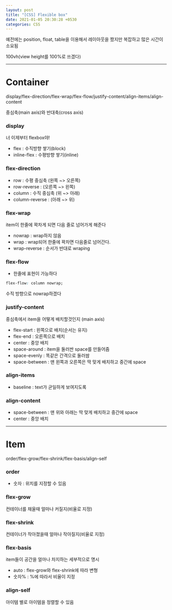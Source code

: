 ```yaml
---
layout: post
title: "[CSS] Flexible box"
date: 2021-01-05 20:30:28 +0530
categories: CSS
---
```


예전에는 position, float, table을 이용해서 레이아웃을 짰지만 복잡하고 많은 시간이 소요됨

100vh(view height를 100%로 쓰겠다)

---

# Container

display/flex-direction/flex-wrap/flex-flow/justify-content/align-items/align-content

중심축(main axis)와 반대축(cross axis)

### display

너 이제부터 flexbox야!

-   flex : 수직방향 쌓기(block)
-   inline-flex : 수평방향 쌓기(inline)

### flex-direction

-   row : 수평 중심축 (왼쪽 ~> 오른쪽)
-   row-reverse : (오른쪽 ~> 왼쪽)
-   column : 수직 중심축 (위 ~> 아래)
-   column-reverse : (아래 ~> 위)

### flex-wrap

item이 한줄에 꽉차게 되면 다음 줄로 넘어가게 해준다

-   nowrap : wrap하지 않음
-   wrap : wrap되어 한줄에 꽉차면 다음줄로 넘어간다.
-   wrap-reverse : 순서가 반대로 wraping

### flex-flow

-   한줄에 표현이 가능하다

```css
flex-flow: column nowrap;
```

수직 방향으로 nowrap하겠다

### justify-content

중심축에서 item을 어떻게 배치할것인지 (main axis)

-   flex-start : 왼쪽으로 배치(순서는 유지)
-   flex-end : 오른쪽으로 배치
-   center : 중앙 배치
-   space-around : item을 둘러싼 space를 만들어줌
-   space-evenly : 똑같은 간격으로 둘러쌈
-   space-between : 맨 왼쪽과 오른쪽은 딱 맞게 배치하고 중간에 space

### align-items

-   baseline : text가 균일하게 보여지도록

### align-content

-   space-between : 맨 위와 아래는 딱 맞게 배치하고 중간에 space
-   center : 중앙 배치

---

# Item

order/flex-grow/flex-shrink/flex-basis/align-self

### order

-   숫자 : 위치를 지정할 수 있음

### flex-grow

컨테이너를 채울때 얼마나 커질지(비율로 지정)

### flex-shrink

컨테이너가 작아졌을때 얼마나 작아질지(비율로 지정)

### flex-basis

item들이 공간을 얼마나 차지하는 세부적으로 명시

-   auto : flex-grow와 flex-shrink에 따라 변형
-   숫자% : %에 따라서 비율이 지정

### align-self

아이템 별로 아이템을 정렬할 수 있음

